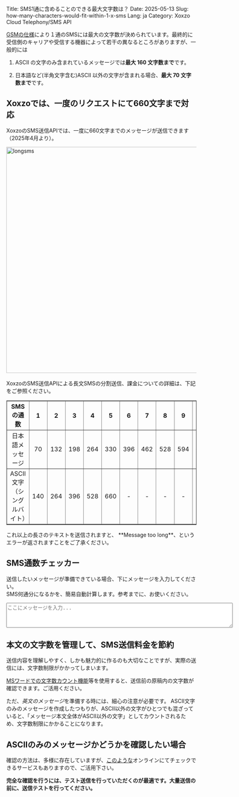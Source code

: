 Title: SMS1通に含めることのできる最大文字数は？
Date: 2025-05-13
Slug: how-many-characters-would-fit-within-1-x-sms
Lang: ja
Category: Xoxzo Cloud Telephony/SMS API


[GSMの仕様](https://ja.wikipedia.org/wiki/%E3%82%B7%E3%83%A7%E3%83%BC%E3%83%88%E3%83%A1%E3%83%83%E3%82%BB%E3%83%BC%E3%82%B8%E3%82%B5%E3%83%BC%E3%83%93%E3%82%B9)により１通のSMSには最大の文字数が決められています。最終的に受信側のキャリアや受信する機器によって若干の異なるところがありますが、一般的には

1. ASCII の文字のみ含まれているメッセージでは**最大 160 文字数まで**です。

2. 日本語など(半角文字含む)ASCII 以外の文字が含まれる場合、**最大 70 文字数まで**です。

## Xoxzoでは、一度のリクエストにて660文字まで対応
XoxzoのSMS送信APIでは、一度に660文字までのメッセージが送信できます（2025年4月より）。<br>

<img src="/images/longsms-ja.png" alt="longsms" width="600px"><br>
<br>
XoxzoのSMS送信APIによる長文SMSの分割送信、課金についての詳細は、下記をご参照ください。
</br>

<table border="1" cellspacing="1" cellpadding="7" style="text-align:center" style="border-collapse:collapse">
  <tr>
    <th>SMSの通数</th>
    <th>1</th>
    <th>2</th>
    <th>3</th>
    <th>4</th>
    <th>5</th>
    <th>6</th>
    <th>7</th>
    <th>8</th>
    <th>9</th>
    <th>10</th>
  </tr>
  <tr>
    <td>日本語メッセージ</td>
    <td>70</td>
    <td>132</td>
    <td>198</td>
    <td>264</td>
    <td>330</td>
    <td>396</td>
    <td>462</td>
    <td>528</td>
    <td>594</td>
    <td>660</td>
  </tr>
  <tr>
    <td>ASCII文字<br>（シングルバイト）</td>
    <td>140</td>
    <td>264</td>
    <td>396</td>
    <td>528</td>
    <td>660</td>
    <td>-</td>
    <td>-</td>
    <td>-</td>
    <td>-</td>
    <td>-</td>
  </tr>
</table>
これ以上の長さのテキストを送信されますと、 **Message too long**、というエラーが返されますことをご了承ください。

## <h2 id="sms-checker">SMS通数チェッカー</h2>

送信したいメッセージが準備できている場合、下にメッセージを入力してください。<br>
SMS何通分になるかを、簡易自動計算します。参考までに、お使いください。
<textarea id="smsInput" rows="4" cols="50" placeholder="ここにメッセージを入力..." oninput="calculateSMS()" style="width:600px;"></textarea>

<p id="smsResult" style="font-weight:bold; margin-top:10px;"></p>

<script>
  function calculateSMS() {
    const input = document.getElementById('smsInput').value;
    const result = document.getElementById('smsResult');

    const isASCII = /^[\x00-\x7F]*$/.test(input); // ASCIIだけかを判定
    const length = input.length;

    if (length === 0) {
      result.innerText = '';
      return;
    }

    if (isASCII) {
      if (length <= 140) result.innerText = `ASCIIの文字数 ${length} 文字を検出しました。SMSは 1 通で送信されます。`;
      else if (length <= 264) result.innerText = `ASCIIの文字数 ${length} 文字を検出しました。SMSは 2 通で送信されます。`;
      else if (length <= 396) result.innerText = `ASCIIの文字数 ${length} 文字を検出しました。SMSは 3 通で送信されます。`;
      else if (length <= 528) result.innerText = `ASCIIの文字数 ${length} 文字を検出しました。SMSは 4 通で送信されます。`;
      else if (length <= 660) result.innerText = `ASCIIの文字数 ${length} 文字を検出しました。SMSは 5 通で送信されます。`;
      else result.innerText = `SMSの文字数上限を超えています（ASCIIは最大660文字まで）`;
    } else {
      if (length <= 70) result.innerText = `日本語の文字数 ${length} 文字を検出しました。SMSは 1 通で送信されます。）`;
      else if (length <= 132) result.innerText = `日本語の文字数 ${length} 文字を検出しました。SMSは 2 通で送信されます。`;
      else if (length <= 198) result.innerText = `日本語の文字数 ${length} 文字を検出しました。SMSは 3 通で送信されます。`;
      else if (length <= 264) result.innerText = `日本語の文字数 ${length} 文字を検出しました。SMSは 4 通で送信されます。）`;
      else if (length <= 330) result.innerText = `日本語の文字数 ${length} 文字を検出しました。SMSは 5 通で送信されます。`;
      else if (length <= 396) result.innerText = `日本語の文字数 ${length} 文字を検出しました。SMSは 6 通で送信されます。`;
      else if (length <= 462) result.innerText = `日本語の文字数 ${length} 文字を検出しました。SMSは 7 通で送信されます。`;
      else if (length <= 528) result.innerText = `日本語の文字数 ${length} 文字を検出しました。SMSは 8 通で送信されます。`;
      else if (length <= 594) result.innerText = `日本語の文字数 ${length} 文字を検出しました。SMSは 9 通で送信されます。`;
      else if (length <= 660) result.innerText = `日本語の文字数 ${length} 文字を検出しました。SMSは 10 通で送信されます。`;
      else result.innerText = `SMSの文字数上限を超えています（日本語は最大660文字まで）`;
    }
  }
</script>


## 本文の文字数を管理して、SMS送信料金を節約
送信内容を理解しやすく、しかも魅力的に作るのも大切なことですが、実際の送信には、文字数制限がかかってしまいます。

[MSワードでの文字数カウント機能](https://support.office.com/ja-jp/article/word-for-mac-%E3%81%A7%E6%96%87%E5%AD%97%E6%95%B0-%E3%81%8A%E3%82%88%E3%81%B3%E9%96%A2%E9%80%A3%E3%81%99%E3%82%8B%E6%83%85%E5%A0%B1-%E3%82%92%E8%A1%A8%E7%A4%BA%E3%81%99%E3%82%8B-441b6035-17fc-46df-9f6d-9174bd5c3bf1)等を使用すると、送信前の原稿内の文字数が確認できます。ご活用ください。

ただ、*英文のメッセージ*を準備する時には、細心の注意が必要です。
ASCII文字のみのメッセージを作成したつもりが、ASCII以外の文字がひとつでも混ざっていると、「メッセージ本文全体がASCII以外の文字」としてカウントされるため、文字数制限にかかることになります。

## ASCIIのみのメッセージかどうかを確認したい場合
確認の方法は、多様に存在していますが、[このような](https://pteo.paranoiaworks.mobi/diacriticsremover/)オンラインにてチェックできるサービスもありますので、ご活用下さい。

**完全な確認を行うには、テスト送信を行っていただくのが最適です。大量送信の前に、送信テストを行ってください。**

